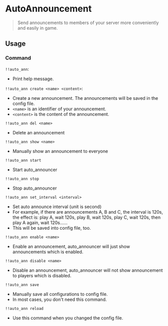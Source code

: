 # AutoAnnouncement

> Send announcements to members of your server more conveniently and easily in game.

## Usage

### Command

`!!auto_ann`:

- Print help message.

`!!auto_ann create <name> <content>`:

- Create a new announcement. The announcements will be saved in the config file.
- `<name>` is an identifier of your announcement.
- `<content>` is the content of the announcement.

`!!auto_ann del <name>`

- Delete an announcement

`!!auto_ann show <name>`

- Manually show an announcement to everyone

`!!auto_ann start`

- Start auto_announcer

`!!auto_ann stop`

- Stop auto_announcer

`!!auto_ann set_interval <interval>`

- Set auto announce interval (unit is second)
- For example, if there are announcements A, B and C, the interval is 120s, the effect is: play A, wait 120s, play B,
  wait 120s, play C, wait 120s, then play A again, wait 120s......
- This will be saved into config file, too.

`!!auto_ann enable <name>`

- Enable an announcement, auto_announcer will just show announcements which is enabled.

`!!auto_ann disable <name>`

- Disable an announcement, auto_announcer will not show announcement to players which is disabled.

`!!auto_ann save`

- Manually save all configurations to config file.
- In most cases, you don't need this command.

`!!auto_ann reload`

- Use this command when you changed the config file.